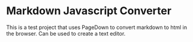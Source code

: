 Markdown Javascript Converter
=============================

This is a test project that uses PageDown to convert markdown to html in the browser. Can be used to create a text editor.

